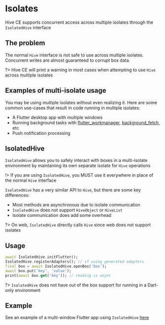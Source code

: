 # Isolates

Hive CE supports concurrent access across multiple isolates through the `IsolatedHive` interface

## The problem

The normal `Hive` interface is not safe to use across multiple isolates. Concurrent writes are almost guaranteed to corrupt box data.

?> Hive CE will print a warning in most cases when attempting to use `Hive` across multiple isolates

## Examples of multi-isolate usage

You may be using multiple isolates without even realizing it. Here are some common use-cases that result in code running in multiple isolates:

- A Flutter desktop app with multiple windows
- Running background tasks with [flutter_workmanager](https://pub.dev/packages/workmanager), [background_fetch](https://pub.dev/packages/background_fetch), etc
- Push notification processing

## IsolatedHive

`IsolatedHive` allows you to safely interact with boxes in a multi-isolate environment by maintaining its own separate isolate for `Hive` operations

!> If you are using `IsolatedHive`, you MUST use it everywhere in place of the normal `Hive` interface

`IsolatedHive` has a very similar API to `Hive`, but there are some key differences:

- Most methods are asynchronous due to isolate communication
- `IsolatedHive` does not support `HiveObject` or `HiveList`
- Isolate communication does add some overhead

?> On web, `IsolatedHive` directly calls `Hive` since web does not support isolates

## Usage

```dart
await IsolatedHive.initFlutter();
IsolatedHive.registerAdapters(); // if using generated adapters
final box = await IsolatedHive.openBox('box');
await box.put('key', 'value');
print(await box.get('key')); // reading is async
```

?> `IsolatedHive` does not have out of the box support for running in a Dart-only environment

## Example

See an example of a multi-window Flutter app using `IsolatedHive` [here](https://github.com/Rexios80/hive_ce_multiwindow)
